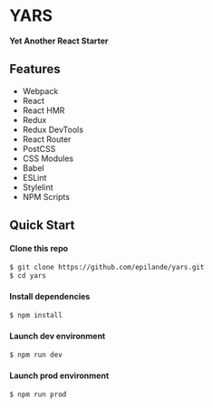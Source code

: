 # YARS
**Yet Another React Starter**

## Features
* Webpack
* React
* React HMR
* Redux
* Redux DevTools
* React Router
* PostCSS
* CSS Modules
* Babel
* ESLint
* Stylelint
* NPM Scripts


## Quick Start

#### Clone this repo

```bash
$ git clone https://github.com/epilande/yars.git
$ cd yars
```

#### Install dependencies

```bash
$ npm install
```

#### Launch dev environment

```bash
$ npm run dev
```

#### Launch prod environment

```bash
$ npm run prod
```
